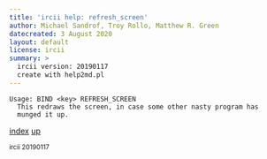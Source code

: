 ```yaml
---
title: 'ircii help: refresh_screen'
author: Michael Sandrof, Troy Rollo, Matthew R. Green
datecreated: 3 August 2020
layout: default
license: ircii
summary: >
  ircii version: 20190117
  create with help2md.pl
---
```

```
Usage: BIND <key> REFRESH_SCREEN
  This redraws the screen, in case some other nasty program has
  munged it up.
```

[index](index.html)
[up](..)

<small> ircii 20190117 </small>
